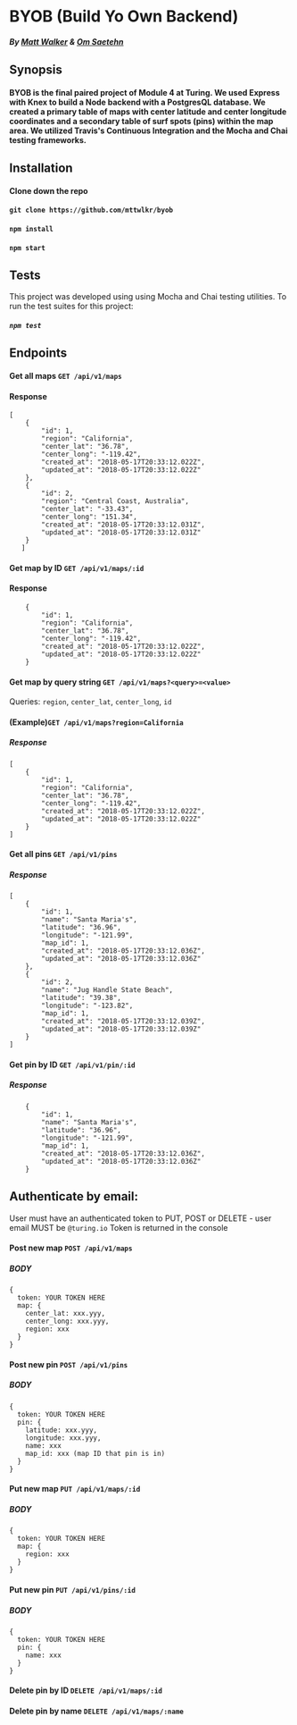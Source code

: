 # BYOB (Build Yo Own Backend)
##### By [Matt Walker](https://github.com/mttwlkr) & [Om Saetehn](https://github.com/chunktooth)

## Synopsis
#### BYOB is the final paired project of Module 4 at Turing. We used Express with Knex to build a Node backend with a PostgresQL database. We created a primary table of maps with center latitude and center longitude coordinates and a secondary table of surf spots (pins) within the map area. We utilized Travis's Continuous Integration and the Mocha and Chai testing frameworks. 

## Installation

#### Clone down the repo

#### ```git clone https://github.com/mttwlkr/byob```

#### ```npm install```

#### ```npm start```

## Tests
This project was developed using using Mocha and Chai testing utilities. To run the test suites for this project:

##### ```npm test```

## Endpoints

#### Get all maps ```GET /api/v1/maps```
#### Response 
```
[
    {
        "id": 1,
        "region": "California",
        "center_lat": "36.78",
        "center_long": "-119.42",
        "created_at": "2018-05-17T20:33:12.022Z",
        "updated_at": "2018-05-17T20:33:12.022Z"
    },
    {
        "id": 2,
        "region": "Central Coast, Australia",
        "center_lat": "-33.43",
        "center_long": "151.34",
        "created_at": "2018-05-17T20:33:12.031Z",
        "updated_at": "2018-05-17T20:33:12.031Z"
    }
   ] 
```

#### Get map by ID ```GET /api/v1/maps/:id```
#### Response 
```
    {
        "id": 1,
        "region": "California",
        "center_lat": "36.78",
        "center_long": "-119.42",
        "created_at": "2018-05-17T20:33:12.022Z",
        "updated_at": "2018-05-17T20:33:12.022Z"
    }
```


#### Get map by query string ```GET /api/v1/maps?<query>=<value>```
Queries: ```region```, ```center_lat```, ```center_long```, ```id```
#### (Example)```GET /api/v1/maps?region=California```
##### Response 
```
[
    {
        "id": 1,
        "region": "California",
        "center_lat": "36.78",
        "center_long": "-119.42",
        "created_at": "2018-05-17T20:33:12.022Z",
        "updated_at": "2018-05-17T20:33:12.022Z"
    }
]
```


#### Get all pins ```GET /api/v1/pins```
##### Response 
```
[
    {
        "id": 1,
        "name": "Santa Maria's",
        "latitude": "36.96",
        "longitude": "-121.99",
        "map_id": 1,
        "created_at": "2018-05-17T20:33:12.036Z",
        "updated_at": "2018-05-17T20:33:12.036Z"
    },
    {
        "id": 2,
        "name": "Jug Handle State Beach",
        "latitude": "39.38",
        "longitude": "-123.82",
        "map_id": 1,
        "created_at": "2018-05-17T20:33:12.039Z",
        "updated_at": "2018-05-17T20:33:12.039Z"
    }
]
```


#### Get pin by ID ```GET /api/v1/pin/:id```
##### Response 
```
    {
        "id": 1,
        "name": "Santa Maria's",
        "latitude": "36.96",
        "longitude": "-121.99",
        "map_id": 1,
        "created_at": "2018-05-17T20:33:12.036Z",
        "updated_at": "2018-05-17T20:33:12.036Z"
    }
```

## Authenticate by email:
User must have an authenticated token to PUT, POST or DELETE - user email MUST be ```@turing.io```
Token is returned in the console

#### Post new map ```POST /api/v1/maps```
##### BODY 
```
{
  token: YOUR TOKEN HERE
  map: {
    center_lat: xxx.yyy,
    center_long: xxx.yyy,
    region: xxx
  }
}
```


#### Post new pin ```POST /api/v1/pins```
##### BODY 
```
{
  token: YOUR TOKEN HERE
  pin: {
    latitude: xxx.yyy,
    longitude: xxx.yyy,
    name: xxx
    map_id: xxx (map ID that pin is in)
  }
}
```


#### Put new map ```PUT /api/v1/maps/:id```
##### BODY 
```
{
  token: YOUR TOKEN HERE
  map: {
    region: xxx
  }
}
```


#### Put new pin ```PUT /api/v1/pins/:id```
##### BODY 
```
{
  token: YOUR TOKEN HERE
  pin: {
    name: xxx
  }
}
```

#### Delete pin by ID ```DELETE /api/v1/maps/:id```


#### Delete pin by name ```DELETE /api/v1/maps/:name```

